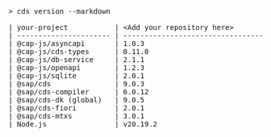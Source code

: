 <!-- this file is automatically generated and updated by a github action -->
<pre class="log">
> cds version --markdown

| your-project           | &lt;Add your repository here&gt;              |
| ---------------------- | --------------------------------------- |
| @cap-js/asyncapi       | 1.0.3                                   |
| @cap-js/cds-types      | 0.11.0                                  |
| @cap-js/db-service     | 2.1.1                                   |
| @cap-js/openapi        | 1.2.3                                   |
| @cap-js/sqlite         | 2.0.1                                   |
| @sap/cds               | 9.0.3                                   |
| @sap/cds-compiler      | 6.0.12                                  |
| @sap/cds-dk (global)   | 9.0.5                                   |
| @sap/cds-fiori         | 2.0.1                                   |
| @sap/cds-mtxs          | 3.0.1                                   |
| Node.js                | v20.19.2                                |
</pre>
